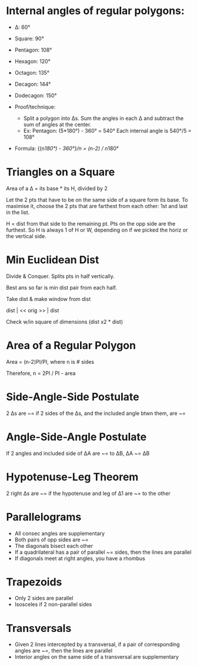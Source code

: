 # Internal angles of regular polygons:
  - ∆: 60°
  - Square: 90°
  - Pentagon: 108°
  - Hexagon: 120°
  - Octagon: 135°
  - Decagon: 144°
  - Dodecagon: 150°

  - Proof/technique:
    - Split a polygon into ∆s. Sum the angles in each ∆ and subtract the sum of angles at the center.
    - Ex: 
      Pentagon: (5*180°) - 360° = 540°
      Each internal angle is 540°/5 = 108°

  - Formula: {(n*180°) - 360°}/n = (n-2) / n*180°

# Triangles on a Square

Area of a ∆ = its base * its H, divided by 2

Let the 2 pts that have to be on the same side of a square form its base. To maximise it, choose the 2 pts that are farthest from each other: 1st and last in the list.

H = dist from that side to the remaining pt. Pts on the opp side are the furthest. So H is always 1 of H or W, depending on if we picked the horiz or the vertical side.

# Min Euclidean Dist

Divide & Conquer. Splits pts in half vertically.

Best ans so far is min dist pair from each half.

Take dist & make window from dist

dist | << orig >> | dist

Check w/in square of dimensions (dist x2 * dist)

# Area of a Regular Polygon

Area = (n-2)PI/PI, where n is # sides

Therefore, n = 2PI / PI - area

# Side-Angle-Side Postulate

2 ∆s are ~= if 2 sides of the ∆s, and the included angle btwn them, are ~=

# Angle-Side-Angle Postulate

If 2 angles and included side of ∆A are ~= to ∆B, ∆A ~= ∆B

# Hypotenuse-Leg Theorem

2 right ∆s are ~= if the hypotenuse and leg of ∆1 are ~= to the other

# Parallelograms

- All consec angles are supplementary
- Both pairs of opp sides are ~=
- The diagonals bisect each other
- If a quadrilateral has a pair of parallel ~= sides, then the lines are parallel
- If diagonals meet at right angles, you have a rhombus

# Trapezoids

- Only 2 sides are parallel
- Isosceles if 2 non-parallel sides

# Transversals

- Given 2 lines intercepted by a transversal, if a pair of corresponding angles are ~=, then the lines are parallel
- Interior angles on the same side of a transversal are supplementary

